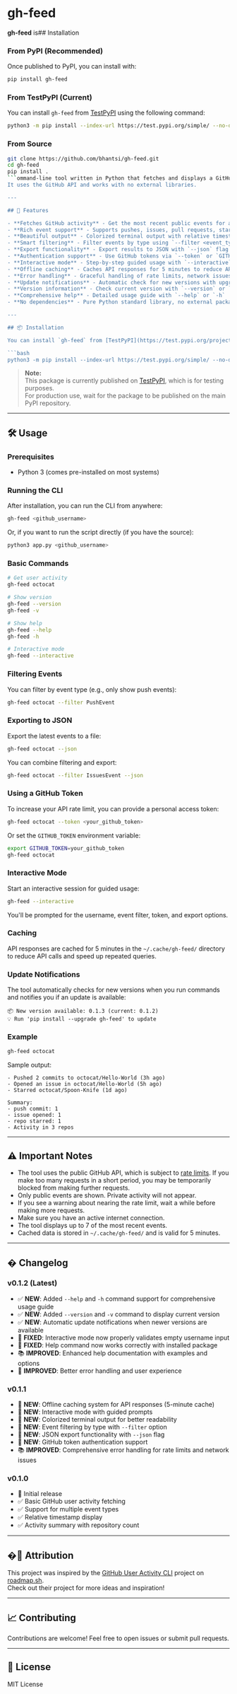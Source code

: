 # gh-feed

**gh-feed** is## Installation

### From PyPI (Recommended)

Once published to PyPI, you can install with:

```bash
pip install gh-feed
```

### From TestPyPI (Current)

You can install `gh-feed` from [TestPyPI](https://test.pypi.org/project/gh-feed/0.1.2/) using the following command:

```bash
python3 -m pip install --index-url https://test.pypi.org/simple/ --no-deps gh-feed==0.1.2
```

### From Source

```bash
git clone https://github.com/bhantsi/gh-feed.git
cd gh-feed
pip install .
```ommand-line tool written in Python that fetches and displays a GitHub user's recent public activity directly in the terminal.  
It uses the GitHub API and works with no external libraries.

---

## 🚀 Features

- **Fetches GitHub activity** - Get the most recent public events for any GitHub user
- **Rich event support** - Supports pushes, issues, pull requests, stars, forks, releases, comments, and more
- **Beautiful output** - Colorized terminal output with relative timestamps (e.g., "2h ago")
- **Smart filtering** - Filter events by type using `--filter <event_type>`
- **Export functionality** - Export results to JSON with `--json` flag
- **Authentication support** - Use GitHub tokens via `--token` or `GITHUB_TOKEN` env variable
- **Interactive mode** - Step-by-step guided usage with `--interactive`
- **Offline caching** - Caches API responses for 5 minutes to reduce API calls
- **Error handling** - Graceful handling of rate limits, network issues, and invalid users
- **Update notifications** - Automatic check for new versions with upgrade instructions
- **Version information** - Check current version with `--version` or `-v`
- **Comprehensive help** - Detailed usage guide with `--help` or `-h`
- **No dependencies** - Pure Python standard library, no external packages required

---

## 📦 Installation

You can install `gh-feed` from [TestPyPI](https://test.pypi.org/project/gh-feed/0.1.2/) using the following command:

```bash
python3 -m pip install --index-url https://test.pypi.org/simple/ --no-deps gh-feed==0.1.2
```

> **Note:**  
> This package is currently published on [TestPyPI](https://test.pypi.org/project/gh-feed/0.1.2/), which is for testing purposes.  
> For production use, wait for the package to be published on the main PyPI repository.

---

## 🛠️ Usage

### Prerequisites
- Python 3 (comes pre-installed on most systems)

### Running the CLI

After installation, you can run the CLI from anywhere:

```bash
gh-feed <github_username>
```

Or, if you want to run the script directly (if you have the source):

```bash
python3 app.py <github_username>
```

### Basic Commands

```bash
# Get user activity
gh-feed octocat

# Show version
gh-feed --version
gh-feed -v

# Show help
gh-feed --help
gh-feed -h

# Interactive mode
gh-feed --interactive
```

### Filtering Events

You can filter by event type (e.g., only show push events):

```bash
gh-feed octocat --filter PushEvent
```

### Exporting to JSON

Export the latest events to a file:

```bash
gh-feed octocat --json
```

You can combine filtering and export:

```bash
gh-feed octocat --filter IssuesEvent --json
```

### Using a GitHub Token

To increase your API rate limit, you can provide a personal access token:

```bash
gh-feed octocat --token <your_github_token>
```

Or set the `GITHUB_TOKEN` environment variable:

```bash
export GITHUB_TOKEN=your_github_token
gh-feed octocat
```

### Interactive Mode

Start an interactive session for guided usage:

```bash
gh-feed --interactive
```
You'll be prompted for the username, event filter, token, and export options.

### Caching

API responses are cached for 5 minutes in the `~/.cache/gh-feed/` directory to reduce API calls and speed up repeated queries.

### Update Notifications

The tool automatically checks for new versions when you run commands and notifies you if an update is available:

```
📦 New version available: 0.1.3 (current: 0.1.2)
💡 Run 'pip install --upgrade gh-feed' to update
```

### Example

```bash
gh-feed octocat
```

Sample output:
```
- Pushed 2 commits to octocat/Hello-World (3h ago)
- Opened an issue in octocat/Hello-World (5h ago)
- Starred octocat/Spoon-Knife (1d ago)

Summary:
- push commit: 1
- issue opened: 1
- repo starred: 1
- Activity in 3 repos
```

---

## ⚠️ Important Notes

- The tool uses the public GitHub API, which is subject to [rate limits](https://docs.github.com/en/rest/overview/resources-in-the-rest-api#rate-limiting). If you make too many requests in a short period, you may be temporarily blocked from making further requests.
- Only public events are shown. Private activity will not appear.
- If you see a warning about nearing the rate limit, wait a while before making more requests.
- Make sure you have an active internet connection.
- The tool displays up to 7 of the most recent events.
- Cached data is stored in `~/.cache/gh-feed/` and is valid for 5 minutes.

---

## � Changelog

### v0.1.2 (Latest)
- ✅ **NEW**: Added `--help` and `-h` command support for comprehensive usage guide
- ✅ **NEW**: Added `--version` and `-v` command to display current version
- ✅ **NEW**: Automatic update notifications when newer versions are available
- 🐛 **FIXED**: Interactive mode now properly validates empty username input
- 🐛 **FIXED**: Help command now works correctly with installed package
- 📚 **IMPROVED**: Enhanced help documentation with examples and options
- 🎨 **IMPROVED**: Better error handling and user experience

### v0.1.1
- 🚀 **NEW**: Offline caching system for API responses (5-minute cache)
- 🚀 **NEW**: Interactive mode with guided prompts
- 🚀 **NEW**: Colorized terminal output for better readability
- 🚀 **NEW**: Event filtering by type with `--filter` option
- 🚀 **NEW**: JSON export functionality with `--json` flag
- 🚀 **NEW**: GitHub token authentication support
- 📚 **IMPROVED**: Comprehensive error handling for rate limits and network issues

### v0.1.0
- 🎉 Initial release
- ✅ Basic GitHub user activity fetching
- ✅ Support for multiple event types
- ✅ Relative timestamp display
- ✅ Activity summary with repository count

---

## �📝 Attribution

This project was inspired by the [GitHub User Activity CLI](https://roadmap.sh/projects/github-user-activity) project on [roadmap.sh](https://roadmap.sh/).  
Check out their project for more ideas and inspiration!

---

## 📈 Contributing

Contributions are welcome! Feel free to open issues or submit pull requests.

---

## 📄 License
MIT License
